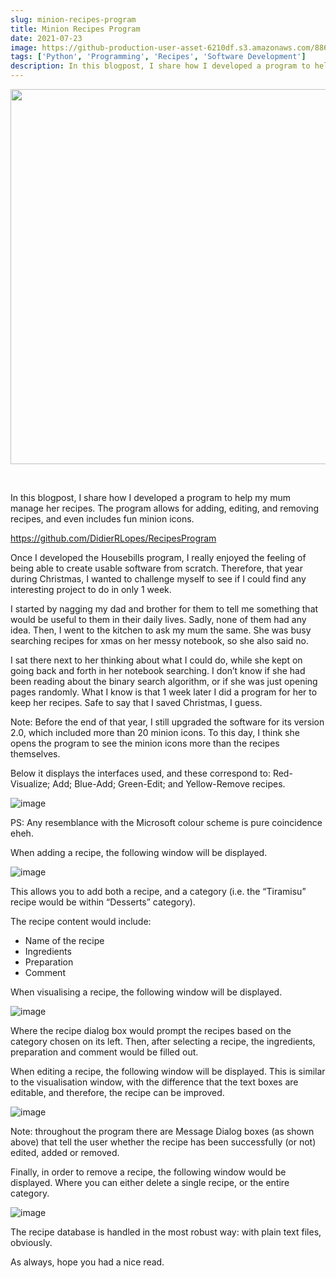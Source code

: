 ```yaml
---
slug: minion-recipes-program
title: Minion Recipes Program
date: 2021-07-23
image: https://github-production-user-asset-6210df.s3.amazonaws.com/88618738/280496377-5fb7c215-ec70-40dd-99dc-8ebc5b8b3eba.png
tags: ['Python', 'Programming', 'Recipes', 'Software Development']
description: In this blogpost, I share how I developed a program to help my mum manage her recipes. The program allows for adding, editing, and removing recipes, and even includes fun minion icons.
---
```


<p align="center">
    <img width="600" src="https://github-production-user-asset-6210df.s3.amazonaws.com/88618738/280496377-5fb7c215-ec70-40dd-99dc-8ebc5b8b3eba.png"/>
</p>

<br />

In this blogpost, I share how I developed a program to help my mum manage her recipes. The program allows for adding, editing, and removing recipes, and even includes fun minion icons.

<!-- truncate -->

<div style={{borderTop: '1px solid #21af90', margin: '1.5em 0'}} />

https://github.com/DidierRLopes/RecipesProgram

Once I developed the Housebills program, I really enjoyed the feeling of being able to create usable software from scratch. Therefore, that year during Christmas, I wanted to challenge myself to see if I could find any interesting project to do in only 1 week.

I started by nagging my dad and brother for them to tell me something that would be useful to them in their daily lives. Sadly, none of them had any idea. Then, I went to the kitchen to ask my mum the same. She was busy searching recipes for xmas on her messy notebook, so she also said no.

I sat there next to her thinking about what I could do, while she kept on going back and forth in her notebook searching. I don’t know if she had been reading about the binary search algorithm, or if she was just opening pages randomly. What I know is that 1 week later I did a program for her to keep her recipes. Safe to say that I saved Christmas, I guess.

Note: Before the end of that year, I still upgraded the software for its version 2.0, which included more than 20 minion icons. To this day, I think she opens the program to see the minion icons more than the recipes themselves.

Below it displays the interfaces used, and these correspond to: Red-Visualize; Add; Blue-Add; Green-Edit; and Yellow-Remove recipes.

![image](https://github.com/Meg1211/my-website/assets/88618738/5fb7c215-ec70-40dd-99dc-8ebc5b8b3eba)

PS: Any resemblance with the Microsoft colour scheme is pure coincidence eheh.

When adding a recipe, the following window will be displayed.

![image](https://github.com/Meg1211/my-website/assets/88618738/07ff39c6-92b7-4da0-ae5d-6d7547ffb40f)

This allows you to add both a recipe, and a category (i.e. the “Tiramisu” recipe would be within “Desserts” category).

The recipe content would include:

- Name of the recipe
- Ingredients
- Preparation
- Comment

When visualising a recipe, the following window will be displayed.

![image](https://github.com/Meg1211/my-website/assets/88618738/2cc28d31-8c91-4dda-8e0c-b4073fdb2236)

Where the recipe dialog box would prompt the recipes based on the category chosen on its left. Then, after selecting a recipe, the ingredients, preparation and comment would be filled out.

When editing a recipe, the following window will be displayed. This is similar to the visualisation window, with the difference that the text boxes are editable, and therefore, the recipe can be improved.

![image](https://github.com/Meg1211/my-website/assets/88618738/10c8d22f-cf19-4eab-98b7-eb70eb700b07)

Note: throughout the program there are Message Dialog boxes (as shown above) that tell the user whether the recipe has been successfully (or not) edited, added or removed.

Finally, in order to remove a recipe, the following window would be displayed. Where you can either delete a single recipe, or the entire category.

![image](https://github.com/Meg1211/my-website/assets/88618738/b5b01518-00d2-4f5f-a4e1-6fa1381b5d47)

The recipe database is handled in the most robust way: with plain text files, obviously.

As always, hope you had a nice read.

